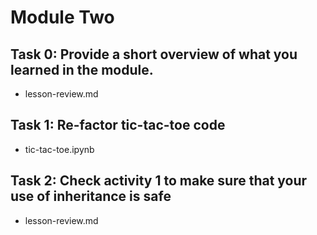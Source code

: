 # Module Two

## Task 0: Provide a short overview of what you learned in the module.
- lesson-review.md

## Task 1: Re-factor tic-tac-toe code
- tic-tac-toe.ipynb

## Task 2: Check activity 1 to make sure that your use of inheritance is safe
- lesson-review.md